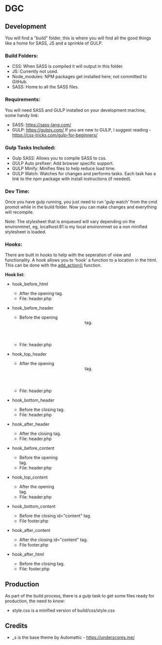 # DGC #


## Development ##
You will find a "build" folder, this is where you will find all the good things like a home for SASS, JS and a sprinkle of GULP.

### Build Folders: ###
* CSS: When SASS is compiled it will output in this folder.
* JS: Currently not used.
* Node_modules: NPM packages get installed here, not committed to GitHub.
* SASS: Home to all the SASS files.

### Requirements: ###
You will need SASS and GULP installed on your development machine, some handy link:
* SASS:	https://sass-lang.com/
* GULP:	https://gulpjs.com/
If you are new to GULP, I suggest reading - https://css-tricks.com/gulp-for-beginners/

### Gulp Tasks Included: ###
* Gulp SASS: Allows you to compile SASS to css.
* GULP Auto prefixer: Add browser specific support.
* GULP Minify: Minifies files to help reduce load time.
* GULP Watch: Watches for changes and performs tasks.
Each task has a link to the npm package with install instructions (if needed).

### Dev Time: ###
Once you have gulp running, you just need to run 'gulp watch' from the cmd promot while in the build folder. Now you can make changes and everything will recompile.

Note: The stylesheet that is enqueued will vary depending on the environmnet, eg, localhost:81 is my local environmnet so a non minified stylesheet is loaded.

### Hooks: ###
There are built in hooks to help with the seperation of view and functionality. A hook allows you to 'hook' a function to a location in the html. This can be done with the [add_action()](https://developer.wordpress.org/reference/functions/add_action/) function.

**Hook list:**
* hook_before_html
	* After the opening <body> tag.
	* File: header.php

* hook_before_header
	* Before the opening <header> tag.
	* File: header.php

* hook_top_header
	* After the opening <header> tag.
	* File: header.php

* hook_bottom_header
	* Before the closing </header> tag.
	* File: header.php

* hook_after_header
	* After the closing </header> tag.
	* File: header.php

* hook_before_content
	* Before the opening <div id="content"> tag.
	* File: header.php

* hook_top_content
	* After the opening <div id="content"> tag.
	* File: header.php

* hook_bottom_content
	* Before the closing id="content" </div> tag.
	* File footer.php

* hook_after_content
	* After the closing id="content" </div> tag.
	* File footer.php

* hook_after_html
	* Before the closing </body> tag.
	* File: footer.php


## Production ##
As part of the build process, there is a gulp task to get some files ready for production, the need to know:
* style.css is a minified version of build/css/style.css

## Credits ##
* _s is the base theme by Automattic - https://underscores.me/

